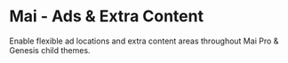 # Mai - Ads & Extra Content
Enable flexible ad locations and extra content areas throughout Mai Pro & Genesis child themes.
